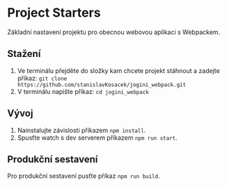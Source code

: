 # Project Starters

Základní nastavení projektu pro obecnou webovou aplikaci s Webpackem.

## Stažení

1. Ve terminálu přejděte do složky kam chcete projekt stáhnout a zadejte příkaz:
   `git clone https://github.com/stanislavKosacek/jogini_webpack.git`
1. V terminálu napište příkaz:
   `cd jogini_webpack`

## Vývoj

1. Nainstalujte závislosti příkazem `npm install`.
1. Spusťte watch s dev serverem příkazem `npm run start`.

## Produkční sestavení

Pro produkční sestavení pusťte příkaz `npm run build`.
